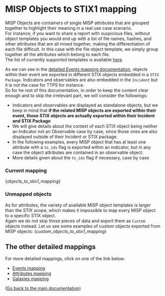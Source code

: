 # MISP Objects to STIX1 mapping

MISP Objects are containers of single MISP attributes that are grouped together to highlight their meaning in a real use case scenario.  
For instance, if you want to share a report with suspicious files, without object templates you would end up with a list of file names, hashes, and other attributes that are all mixed together, making the differentiation of each file difficult. In this case with the file object template, we simply group together all the attributes which belong to each file.  
The list of currently supported templates is available [here](https://github.com/MISP/misp-objects).

As we can see in the [detailed Events mapping documentation](misp_events_to_stix1.md), objects within their event are exported in different STIX objects embedded in a `STIX Package`. Indicators and observables are also embedded in the `Incident` but it is not the case for TTPS for instance.  
So for he rest of this documentation, in order to keep the content clear enough and to skip the irrelevant part, we will consider the followings:
- Indicators and observables are displayed as standalone objects, but we keep in mind that **if the related MISP objects are exported within their event, those STIX objects are actually exported within their Incident and STIX Package**
- We will give details about the context of each STIX object being neither an Indicator not an Observable case by case, since those ones are also displayed outside of their Incident or STIX package.
- In the following examples, every MISP object that has at least one attribute with a `to_ids` flag is exported within an indicator, but in any case the object attributes are contained in an observable object.
- More details given about the `to_ids` flag if necessary, case by case

### Current mapping

{_objects_to_stix1_mapping_}

### Unmapped objects

As for attributes, the variety of available MISP object templates is larger than the STIX scope, which makes it impossible to map every MISP object to a specific STIX object.  
Again we do not skip those pieces of data and export them as `Custom` objects instead. Let us see some examples of custom objects exported from MISP objects:
{_custom_objects_to_stix1_mapping_}

## The other detailed mappings

For more detailed mappings, click on one of the link below:
- [Events mapping](misp_events_to_stix1.md)
- [Attributes mapping](misp_attributes_to_stix1.md)
- [Galaxies mapping](misp_galaxies_to_stix1.md)

([Go back to the main documentation](README.md))
